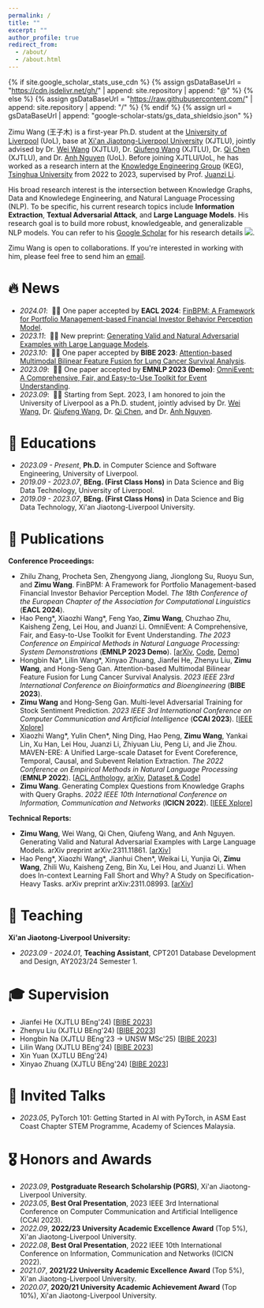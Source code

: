 ```yaml
---
permalink: /
title: ""
excerpt: ""
author_profile: true
redirect_from: 
  - /about/
  - /about.html
---
```


{% if site.google_scholar_stats_use_cdn %}
{% assign gsDataBaseUrl = "https://cdn.jsdelivr.net/gh/" | append: site.repository | append: "@" %}
{% else %}
{% assign gsDataBaseUrl = "https://raw.githubusercontent.com/" | append: site.repository | append: "/" %}
{% endif %}
{% assign url = gsDataBaseUrl | append: "google-scholar-stats/gs_data_shieldsio.json" %}

<span class='anchor' id='about-me'></span>

Zimu Wang (王子木) is a first-year Ph.D. student at the [University of Liverpool](https://www.liverpool.ac.uk/) (UoL), base at [Xi'an Jiaotong-Liverpool University](https://www.xjtlu.edu.cn/en/) (XJTLU), jointly advised by Dr. [Wei Wang](https://www.xjtlu.edu.cn/zh/departments/academic-departments/computer-science-and-software-engineering/staff/wei-wang03) (XJTLU), Dr. [Qiufeng Wang](https://www.xjtlu.edu.cn/zh/departments/academic-departments/electrical-and-electronic-engineering/staff/qiufeng-wang) (XJTLU), Dr. [Qi Chen](https://www.xjtlu.edu.cn/zh/departments/academic-departments/school-of-ai-and-advanced-computing/staff/qi-chen02) (XJTLU), and Dr. [Anh Nguyen](https://cgi.csc.liv.ac.uk/~anguyen/) (UoL). Before joining XJTLU/UoL, he has worked as a research intern at the [Knowledge Engineering Group](http://keg.cs.tsinghua.edu.cn/) (KEG), [Tsinghua University](https://www.tsinghua.edu.cn/en/) from 2022 to 2023, supervised by Prof. [Juanzi Li](http://keg.cs.tsinghua.edu.cn/persons/ljz/).

His broad research interest is the intersection between Knowledge Graphs, Data and Knowledege Engineering, and Natural Language Processing (NLP). To be specific, his current research topics include **Information Extraction**, **Textual Adversarial Attack**, and **Large Language Models**. His research goal is to build more robust, knowledgeable, and generalizable NLP models. You can refer to his [Google Scholar](https://scholar.google.com/citations?user=0EzXWPgAAAAJ) for his research details <a href='https://scholar.google.com/citations?user=0EzXWPgAAAAJ'><img src="https://img.shields.io/endpoint?url={{ url | url_encode }}&logo=Google%20Scholar&labelColor=f6f6f6&color=9cf&style=flat&label=citations"></a>.

Zimu Wang is open to collaborations. If you're interested in working with him, please feel free to send him an [email](mailto:Zimu.Wang19@student.xjtlu.edu.cn).

# 🔥 News
- *2024.01*: &nbsp;🎉🎉 One paper accepted by **EACL 2024**: [FinBPM: A Framework for Portfolio Management-based Financial Investor Behavior Perception Model](#).
- *2023.11*: &nbsp;🎉🎉 New preprint: [Generating Valid and Natural Adversarial Examples with Large Language Models](https://arxiv.org/pdf/2311.11861.pdf).
- *2023.10*: &nbsp;🎉🎉 One paper accepted by **BIBE 2023**: [Attention-based Multimodal Bilinear Feature Fusion for Lung Cancer Survival Analysis]().
- *2023.09*: &nbsp;🎉🎉 One paper accepted by **EMNLP 2023 (Demo)**: [OmniEvent: A Comprehensive, Fair, and Easy-to-Use Toolkit for Event Understanding](https://arxiv.org/pdf/2309.14258.pdf).
- *2023.09*: &nbsp;🎉🎉 Starting from Sept. 2023, I am honored to join the University of Liverpool as a Ph.D. student, jointly advised by Dr. [Wei Wang](https://www.xjtlu.edu.cn/zh/departments/academic-departments/computer-science-and-software-engineering/staff/wei-wang03), Dr. [Qiufeng Wang](https://www.xjtlu.edu.cn/zh/departments/academic-departments/electrical-and-electronic-engineering/staff/qiufeng-wang), Dr. [Qi Chen](https://www.xjtlu.edu.cn/zh/departments/academic-departments/school-of-ai-and-advanced-computing/staff/qi-chen02), and Dr. [Anh Nguyen](https://cgi.csc.liv.ac.uk/~anguyen/).

# 📖 Educations
- *2023.09 - Present*, **Ph.D.** in Computer Science and Software Engineering, University of Liverpool.
- *2019.09 - 2023.07*, **BEng. (First Class Hons)** in Data Science and Big Data Technology, University of Liverpool.
- *2019.09 - 2023.07*, **BEng. (First Class Hons)** in Data Science and Big Data Technology, Xi'an Jiaotong-Liverpool University.

# 📝 Publications
**Conference Proceedings:**
- Zhilu Zhang, Procheta Sen, Zhengyong Jiang, Jionglong Su, Ruoyu Sun, and **Zimu Wang**. FinBPM: A Framework for Portfolio Management-based Financial Investor Behavior Perception Model. *The 18th Conference of the European Chapter of the Association for Computational Linguistics* (**EACL 2024**).
- Hao Peng\*, Xiaozhi Wang\*, Feng Yao, **Zimu Wang**, Chuzhao Zhu, Kaisheng Zeng, Lei Hou, and Juanzi Li. OmniEvent: A Comprehensive, Fair, and Easy-to-Use Toolkit for Event Understanding. *The 2023 Conference on Empirical Methods in Natural Language Processing: System Demonstrations* (**EMNLP 2023 Demo**). [[arXiv](https://arxiv.org/pdf/2309.14258.pdf), [Code](https://github.com/THU-KEG/OmniEvent), [Demo](https://omnievent.xlore.cn/)]
- Hongbin Na\*, Lilin Wang\*, Xinyao Zhuang, Jianfei He, Zhenyu Liu, **Zimu Wang**, and Hong-Seng Gan. Attention-based Multimodal Bilinear Feature Fusion for Lung Cancer Survival Analysis. *2023 IEEE 23rd International Conference on Bioinformatics and Bioengineering* (**BIBE 2023**).
- **Zimu Wang** and Hong-Seng Gan. Multi-level Adversarial Training for Stock Sentiment Prediction. *2023 IEEE 3rd International Conference on Computer Communication and Artificial Intelligence* (**CCAI 2023**). [[IEEE Xplore](https://ieeexplore.ieee.org/document/10201295)]
- Xiaozhi Wang\*, Yulin Chen\*, Ning Ding, Hao Peng, **Zimu Wang**, Yankai Lin, Xu Han, Lei Hou, Juanzi Li, Zhiyuan Liu, Peng Li, and Jie Zhou. MAVEN-ERE: A Unified Large-scale Dataset for Event Coreference, Temporal, Causal, and Subevent Relation Extraction. *The 2022 Conference on Empirical Methods in Natural Language Processing* (**EMNLP 2022**). [[ACL Anthology](https://aclanthology.org/2022.emnlp-main.60.pdf), [arXiv](https://arxiv.org/pdf/2211.07342.pdf), [Dataset & Code](https://github.com/THU-KEG/MAVEN-ERE)]
- **Zimu Wang**. Generating Complex Questions from Knowledge Graphs with Query Graphs. *2022 IEEE 10th International Conference on Information, Communication and Networks* (**ICICN 2022**). [[IEEE Xplore](https://ieeexplore.ieee.org/document/10006514)]

**Technical Reports:**
- **Zimu Wang**, Wei Wang, Qi Chen, Qiufeng Wang, and Anh Nguyen. Generating Valid and Natural Adversarial Examples with Large Language Models. arXiv preprint arXiv:2311.11861. [[arXiv](https://arxiv.org/pdf/2311.11861.pdf)]
- Hao Peng\*, Xiaozhi Wang\*, Jianhui Chen\*, Weikai Li, Yunjia Qi, **Zimu Wang**, Zhili Wu, Kaisheng Zeng, Bin Xu, Lei Hou, and Juanzi Li. When does In-context Learning Fall Short and Why? A Study on Specification-Heavy Tasks. arXiv preprint arXiv:2311.08993. [[arXiv](https://arxiv.org/pdf/2311.08993.pdf)]

# 🏫 Teaching
**Xi'an Jiaotong-Liverpool University:**
- *2023.09 - 2024.01*, **Teaching Assistant**, CPT201 Database Development and Design, AY2023/24 Semester 1.

# 🎓 Supervision
- Jianfei He (XJTLU BEng'24) [[BIBE 2023]()]
- Zhenyu Liu (XJTLU BEng'24) [[BIBE 2023]()]
- Hongbin Na (XJTLU BEng'23 → UNSW MSc'25) [[BIBE 2023]()]
- Lilin Wang (XJTLU BEng'24) [[BIBE 2023]()]
- Xin Yuan (XJTLU BEng'24)
- Xinyao Zhuang (XJTLU BEng'24) [[BIBE 2023]()]

# 💬 Invited Talks
- *2023.05*, PyTorch 101: Getting Started in AI with PyTorch, in ASM East Coast Chapter STEM Programme, Academy of Sciences Malaysia.

# 🎖 Honors and Awards
- *2023.09*, **Postgraduate Research Scholarship (PGRS)**, Xi'an Jiaotong-Liverpool University.
- *2023.05*, **Best Oral Presentation**, 2023 IEEE 3rd International Conference on Computer Communication and Artificial Intelligence (CCAI 2023).
- *2022.09*, **2022/23 University Academic Excellence Award** (Top 5%), Xi'an Jiaotong-Liverpool University.
- *2022.08*, **Best Oral Presentation**, 2022 IEEE 10th International Conference on Information, Communication and Networks (ICICN 2022).
- *2021.07*, **2021/22 University Academic Excellence Award** (Top 5%), Xi'an Jiaotong-Liverpool University.
- *2020.07*, **2020/21 University Academic Achievement Award** (Top 10%), Xi'an Jiaotong-Liverpool University.
